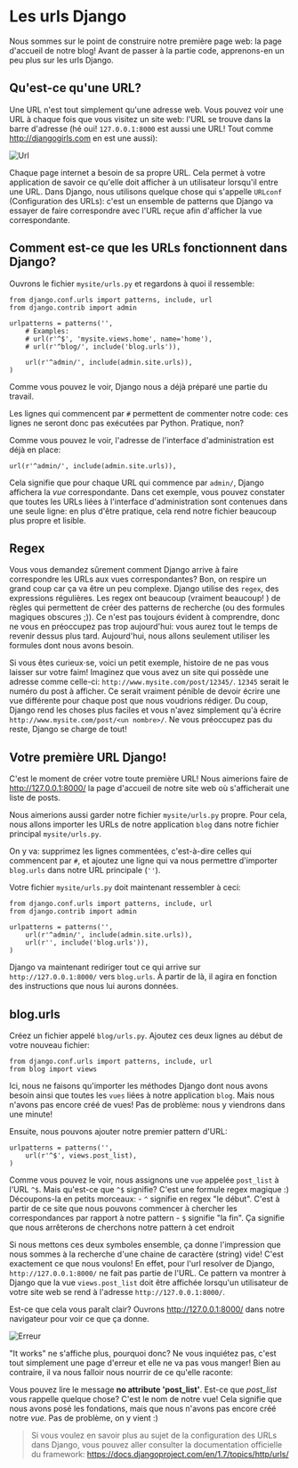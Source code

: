 # Les urls Django

Nous sommes sur le point de construire notre première page web: la page d'accueil de notre blog! Avant de passer à la partie code, apprenons-en un peu plus sur les urls Django.

## Qu'est-ce qu'une URL?

Une URL n'est tout simplement qu'une adresse web. Vous pouvez voir une URL à chaque fois que vous visitez un site web: l'URL se trouve dans la barre d'adresse (hé oui! `127.0.0.1:8000` est aussi une URL! Tout comme http://djangogirls.com en est une aussi):

![Url][1]

 [1]: images/url.png

Chaque page internet a besoin de sa propre URL. Cela permet à votre application de savoir ce qu'elle doit afficher à un utilisateur lorsqu'il entre une URL. Dans Django, nous utilisons quelque chose qui s'appelle `URLconf` (Configuration des URLs): c'est un ensemble de patterns que Django va essayer de faire correspondre avec l'URL reçue afin d'afficher la vue correspondante.

## Comment est-ce que les URLs fonctionnent dans Django?

Ouvrons le fichier `mysite/urls.py` et regardons à quoi il ressemble:

    from django.conf.urls import patterns, include, url
    from django.contrib import admin
    
    urlpatterns = patterns('',
        # Examples:
        # url(r'^$', 'mysite.views.home', name='home'),
        # url(r'^blog/', include('blog.urls')),
    
        url(r'^admin/', include(admin.site.urls)),
    )
    

Comme vous pouvez le voir, Django nous a déjà préparé une partie du travail.

Les lignes qui commencent par `#` permettent de commenter notre code: ces lignes ne seront donc pas exécutées par Python. Pratique, non?

Comme vous pouvez le voir, l'adresse de l'interface d'administration est déjà en place:

    url(r'^admin/', include(admin.site.urls)),
    

Cela signifie que pour chaque URL qui commence par `admin/`, Django affichera la *vue* correspondante. Dans cet exemple, vous pouvez constater que toutes les URLs liées à l'interface d'administration sont contenues dans une seule ligne: en plus d'être pratique, cela rend notre fichier beaucoup plus propre et lisible.

## Regex

Vous vous demandez sûrement comment Django arrive à faire correspondre les URLs aux vues correspondantes? Bon, on respire un grand coup car ça va être un peu complexe. Django utilise des `regex`, des expressions régulières. Les regex ont beaucoup (vraiment beaucoup! ) de règles qui permettent de créer des patterns de recherche (ou des formules magiques obscures ;)). Ce n'est pas toujours évident à comprendre, donc ne vous en préoccupez pas trop aujourd'hui: vous aurez tout le temps de revenir dessus plus tard. Aujourd'hui, nous allons seulement utiliser les formules dont nous avons besoin.

Si vous êtes curieux⋅se, voici un petit exemple, histoire de ne pas vous laisser sur votre faim! Imaginez que vous avez un site qui possède une adresse comme celle-ci: `http://www.mysite.com/post/12345/`. `12345` serait le numéro du post à afficher. Ce serait vraiment pénible de devoir écrire une vue différente pour chaque post que nous voudrions rédiger. Du coup, Django rend les choses plus faciles et vous n'avez simplement qu'à écrire `http://www.mysite.com/post/<un nombre>/`. Ne vous préoccupez pas du reste, Django se charge de tout!

## Votre première URL Django!

C'est le moment de créer votre toute première URL! Nous aimerions faire de http://127.0.0.1:8000/ la page d'accueil de notre site web où s'afficherait une liste de posts.

Nous aimerions aussi garder notre fichier `mysite/urls.py` propre. Pour cela, nous allons importer les URLs de notre application `blog` dans notre fichier principal `mysite/urls.py`.

On y va: supprimez les lignes commentées, c'est-à-dire celles qui commencent par `#`, et ajoutez une ligne qui va nous permettre d'importer `blog.urls` dans notre URL principale (`''`).

Votre fichier `mysite/urls.py` doit maintenant ressembler à ceci:

    from django.conf.urls import patterns, include, url
    from django.contrib import admin
    
    urlpatterns = patterns('',
        url(r'^admin/', include(admin.site.urls)),
        url(r'', include('blog.urls')),
    )
    

Django va maintenant rediriger tout ce qui arrive sur `http://127.0.0.1:8000/` vers `blog.urls`. À partir de là, il agira en fonction des instructions que nous lui aurons données.

## blog.urls

Créez un fichier appelé `blog/urls.py`. Ajoutez ces deux lignes au début de votre nouveau fichier:

    from django.conf.urls import patterns, include, url
    from blog import views
    

Ici, nous ne faisons qu'importer les méthodes Django dont nous avons besoin ainsi que toutes les `vues` liées à notre application `blog`. Mais nous n'avons pas encore créé de vues! Pas de problème: nous y viendrons dans une minute!

Ensuite, nous pouvons ajouter notre premier pattern d'URL:

    urlpatterns = patterns('',
        url(r'^$', views.post_list),
    )
    

Comme vous pouvez le voir, nous assignons une `vue` appelée `post_list` à l'URL `^$`. Mais qu'est-ce que `^$` signifie? C'est une formule regex magique :) Découpons-la en petits morceaux: - `^` signifie en regex "le début". C'est à partir de ce site que nous pouvons commencer à chercher les correspondances par rapport à notre pattern - `$` signifie "la fin". Ça signifie que nous arrêterons de cherchons notre pattern à cet endroit

Si nous mettons ces deux symboles ensemble, ça donne l'impression que nous sommes à la recherche d'une chaine de caractère (string) vide! C'est exactement ce que nous voulons! En effet, pour l'url resolver de Django, `http://127.0.0.1:8000/` ne fait pas partie de l'URL. Ce pattern va montrer à Django que la vue `views.post_list` doit être affichée lorsqu'un utilisateur de votre site web se rend à l'adresse `http://127.0.0.1:8000/`.

Est-ce que cela vous paraît clair? Ouvrons http://127.0.0.1:8000/ dans notre navigateur pour voir ce que ça donne.

![Erreur][2]

 [2]: images/error1.png

"It works" ne s'affiche plus, pourquoi donc? Ne vous inquiétez pas, c'est tout simplement une page d'erreur et elle ne va pas vous manger! Bien au contraire, il va nous falloir nous nourrir de ce qu'elle raconte:

Vous pouvez lire le message **no attribute 'post_list'**. Est-ce que *post_list* vous rappelle quelque chose? C'est le nom de notre vue! Cela signifie que nous avons posé les fondations, mais que nous n'avons pas encore créé notre *vue*. Pas de problème, on y vient :)

> Si vous voulez en savoir plus au sujet de la configuration des URLs dans Django, vous pouvez aller consulter la documentation officielle du framework: https://docs.djangoproject.com/en/1.7/topics/http/urls/
